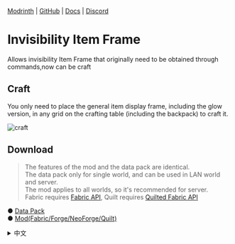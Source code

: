 [Modrinth](https://modrinth.com/datapack/invisibility-itemframe) | 
[GitHub](https://github.com/vipvincent/invisibility-itemframe) | 
[Docs](https://vipvincent.github.io/docs/en/invisibility-itemframe) | 
[Discord](https://discord.gg/3BKAydVfDk) 

# Invisibility Item Frame

Allows invisibility Item Frame that originally need to be obtained through commands,now can be craft   

## Craft

You only need to place the general item display frame, including the glow version, in any grid on the crafting table (including the backpack) to craft it.   

![craft](https://cdn.modrinth.com/data/nH6foMfo/images/2ff04234a1d92e19824b9ccc3bf0364dd74346a5.png)

## Download

> The features of the mod and the data pack are identical.   
> The data pack only for single world, and can be used in LAN world and server.  
> The mod applies to all worlds, so it's recommended for server.   
> Fabric requires [Fabric API](https://modrinth.com/mod/fabric-api), Quilt requires [Quilted Fabric API](https://modrinth.com/mod/qsl)

● [Data Pack](https://modrinth.com/datapack/invisibility-itemframe/versions?l=datapack)  
● [Mod(Fabric/Forge/NeoForge/Quilt)](https://modrinth.com/datapack/invisibility-itemframe/versions?l=fabric&l=forge&l=neoforge&l=quilt)

<details>
<summary>中文</summary>

# 隱形物品展示框

讓原本需要透過指令獲取的隱形物品展示框，可以透過合成獲取。

# 合成

你只需要將一般的物品展示框，包含發光版本，放在合成台(包含背包)中的任一格，即可合成。

![craft](https://cdn.modrinth.com/data/nH6foMfo/images/2ff04234a1d92e19824b9ccc3bf0364dd74346a5.png)

## 下載

> 模組與資料包的所有功能皆為相同。   
> 資料包僅會套用於單一世界，區網世界和伺服器都可以使用。   
> 模組會自動套用於所有世界，因此建議使用在伺服器。    
> Fabric 需要 [Fabric API](https://modrinth.com/mod/fabric-api)，Quilt 需要 [Quilted Fabric API](https://modrinth.com/mod/qsl)   

● [資料包](https://modrinth.com/datapack/invisibility-itemframe/versions?l=datapack)  
● [模組(Fabric/Forge/NeoForge/Quilt)](https://modrinth.com/datapack/invisibility-itemframe/versions?l=fabric&l=forge&l=neoforge&l=quilt)

</details>

